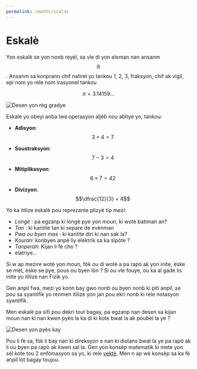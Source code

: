 ```yaml
---
permalink: /maths/scalar
---
```


# Eskalè

Yon eskalè se yon nonb reyèl, sa vle di yon eleman nan ansanm $$\mathbb{R}$$. Ansanm sa konprann chif natirel yo tankou 1, 2, 3, fraksyon, chif ak vigil, epi nom yo rele nom irasyonel tankou

$$ \pi=3.14159... $$

![Desen yon règ gradye](/fizikkreyol/assets/scalar/scalaire.png)

Eskalè yo obeyi anba lwa operasyon aljèb nou abitye yo, tankou:

- **Adisyon**: $$3 + 4 = 7$$

- **Soustraksyon**: $$7 - 3 = 4$$

- **Mitiplikasyon**: $$6 \times 7 = 42$$

- **Divizyon**: $$\dfrac{12}{3} = 4$$

Yo ka itilize eskalè pou reprezante plizyè tip mezi:

- *Longè* : pa egzanp ki longè pye yon moun, ki wotè batiman an?
- *Tan* : ki kantite tan ki separe de evènman
- *Pwa ou byen mas* : ki kantite diri ki nan sak la?
- *Kouran*: konbyen anpè liy elektrik sa ka sipòte ?
- *Tanperati*: Kijan li fè cho ?
- elatriye… 

Si w ap mezire wotè yon moun, fòk ou di wotè a pa rapò ak yon inite, èske se mèt, èske se pye, pous ou byen lòn ? Si ou vle fouye, ou ka al gade lis inite yo itilize nan Fizik yo.

Gen anpil fwa, mezi yo konn bay gwo nonb ou byen nonb ki piti anpil, se pou sa syantifik yo renmen itilize yon jan pou ekri nonb ki rele notasyon syantifik.

Men eskalè pa sifi pou dekri tout bagay, pa egzanp nan desen sa kijan moun nan ki nan kwen pyès la ka di ki kote bwat la ak poubèl la ye ?

![Desen yon pyès kay](/fizikkreyol/assets/scalar/bezwen_vektè.png)

Pou li fè sa, fòk li bay nan ki direksyon e nan ki distans bwat la ye pa rapò ak li ou byen pa rapò ak kwen sal la. Gen yon konsèp matematik ki mete yon sèl kote tou 2 enfòmasyon sa yo, ki rele [vektè](/fizikkreyol/maths/vector). Men n ap wè konsèp sa ka fè anpil lòt bagay toujou.